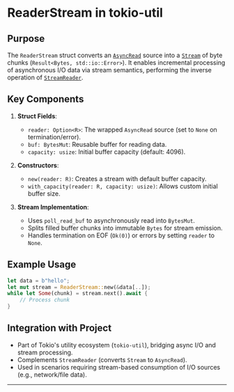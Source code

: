 # ReaderStream in tokio-util

## Purpose
The `ReaderStream` struct converts an [`AsyncRead`](https://docs.rs/tokio/latest/tokio/io/trait.AsyncRead.html) source into a [`Stream`](https://docs.rs/futures-core/latest/futures_core/stream/trait.Stream.html) of byte chunks (`Result<Bytes, std::io::Error>`). It enables incremental processing of asynchronous I/O data via stream semantics, performing the inverse operation of [`StreamReader`](https://docs.rs/tokio-util/latest/tokio_util/io/struct.StreamReader.html).

## Key Components
1. **Struct Fields**:
   - `reader: Option<R>`: The wrapped `AsyncRead` source (set to `None` on termination/error).
   - `buf: BytesMut`: Reusable buffer for reading data.
   - `capacity: usize`: Initial buffer capacity (default: 4096).

2. **Constructors**:
   - `new(reader: R)`: Creates a stream with default buffer capacity.
   - `with_capacity(reader: R, capacity: usize)`: Allows custom initial buffer size.

3. **Stream Implementation**:
   - Uses `poll_read_buf` to asynchronously read into `BytesMut`.
   - Splits filled buffer chunks into immutable `Bytes` for stream emission.
   - Handles termination on EOF (`Ok(0)`) or errors by setting `reader` to `None`.

## Example Usage
```rust
let data = b"hello";
let mut stream = ReaderStream::new(&data[..]);
while let Some(chunk) = stream.next().await {
    // Process chunk
}
```

## Integration with Project
- Part of Tokio's utility ecosystem (`tokio-util`), bridging async I/O and stream processing.
- Complements `StreamReader` (converts `Stream` to `AsyncRead`).
- Used in scenarios requiring stream-based consumption of I/O sources (e.g., network/file data).

---
